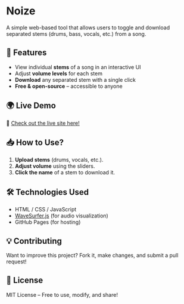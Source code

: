 #  Noize  

A simple web-based tool that allows users to toggle and download separated stems (drums, bass, vocals, etc.) from a song.  

## 🚀 Features
- View individual **stems** of a song in an interactive UI  
- Adjust **volume levels** for each stem  
- **Download** any separated stem with a single click  
- **Free & open-source** – accessible to anyone  

## 🌍 Live Demo
🔗 [Check out the live site here!](https://Noel-Lawrence-2004.github.io/Noize/)  

## 📥 How to Use?
1. **Upload stems** (drums, vocals, etc.).  
2. **Adjust volume** using the sliders.  
3. **Click the name** of a stem to download it.  

## 🛠️ Technologies Used
- HTML / CSS / JavaScript  
- [WaveSurfer.js](https://wavesurfer-js.org/) (for audio visualization)  
- GitHub Pages (for hosting)  

## 💡 Contributing
Want to improve this project? Fork it, make changes, and submit a pull request!  

## 📄 License
MIT License – Free to use, modify, and share!  
